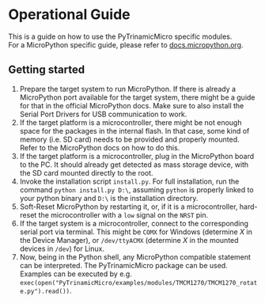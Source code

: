# Operational Guide

This is a guide on how to use the PyTrinamicMicro specific modules.  
For a MicroPython specific guide, please refer to [docs.micropython.org](https://docs.micropython.org).

## Getting started

1. Prepare the target system to run MicroPython. If there is already a MicroPython port available for the
target system, there might be a guide for that in the official MicroPython docs.
Make sure to also install the Serial Port Drivers for USB communication to work.
2. If the target platform is a microcontroller, there might be not enough space for the packages in the internal flash.
In that case, some kind of memory (i.e. SD card) needs to be provided and properly mounted.
Refer to the MicroPython docs on how to do this.
3. If the target platform is a microcontroller, plug in the MicroPython board to the PC.
It should already get detected as mass storage device, with the SD card mounted directly to the root. 
4. Invoke the installation script `install.py`. For full installation, run the command `python install.py D:\`,
assuming `python` is properly linked to your python binary and `D:\` is the installation directory.
5. Soft-Reset MicroPython by restarting it, or, if it is a microcontroller, hard-reset the microcontroller
with a `low` signal on the `NRST` pin.
6. If the target system is a microcontroller, connect to the corresponding serial port via terminal.
This might be `COMX` for Windows (determine *X* in the Device Manager), or `/dev/ttyACMX`
(determine *X* in the mounted devices in `/dev`) for Linux.
7. Now, being in the Python shell, any MicroPython compatible statement can be interpreted.
The PyTrinamicMicro package can be used. 
Examples can be executed by e.g. `exec(open("PyTrinamicMicro/examples/modules/TMCM1270/TMCM1270_rotate.py").read())`.
